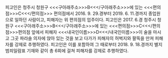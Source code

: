 피고인은 청주시 청원구 <<<구아래주소>>>B<<</구아래주소>>>에 있는 <<<편의점>>>C<<</편의점>>> 편의점에서 2016. 9. 29.경부터 2019. 6. 11.경까지 종업원으로 일하던 사람이고, 피해자는 위 편의점의 업주이다.
피고인은 2017. 6.경 청주시 청원구 <<<구아래주소>>>B<<</구아래주소>>>에 있는 <<<편의점>>>C<<</편의점>>>편의점 앞에서 피해자 <<<내국인이름>>>D<<</내국인이름>>>이 술을 마시고 그곳 파라솔 의자에 앉아 있는 것을 보고 다가가 피해자의 허벅지와 팔뚝을 만져 피해자를 강제로 추행하였다.
피고인은 이를 포함하여 그 때로부터 2018. 9. 18.경까지 별지 범죄일람표 기재와 같이 총 6회에 걸쳐 피해자를 강제로 추행하였다.